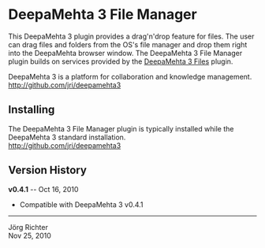 
DeepaMehta 3 File Manager
=========================

This DeepaMehta 3 plugin provides a drag'n'drop feature for files. The user can drag files and folders from the OS's file manager and drop them right into the DeepaMehta browser window. The DeepaMehta 3 File Manager plugin builds on services provided by the [DeepaMehta 3 Files](http://github.com/jri/deepamehta3-files) plugin.

DeepaMehta 3 is a platform for collaboration and knowledge management.  
<http://github.com/jri/deepamehta3>


Installing
----------

The DeepaMehta 3 File Manager plugin is typically installed while the DeepaMehta 3 standard installation.  
<http://github.com/jri/deepamehta3>


Version History
---------------

**v0.4.1** -- Oct 16, 2010

* Compatible with DeepaMehta 3 v0.4.1


------------
Jörg Richter  
Nov 25, 2010
